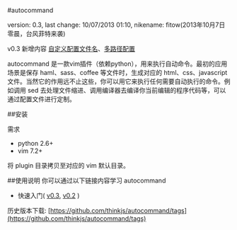 #autocommand

version: 0.3, last change: 10/07/2013 01:10, nikename: fitow(2013年10月7日零晨，台风菲特来袭)

v0.3 新增内容 [自定义配置文件名](https://github.com/thinkjs/autocommand/wiki/quickref03#wiki-a2_5)、[多路径配置](https://github.com/thinkjs/autocommand/wiki/quickref03#wiki-a3_2)

autocommand 是一款vim插件（依赖python），用来执行自动命令。最初的应用场景是保存 haml、sass、coffee 等文件时，生成对应的 html、css、javascript 文件。当然它的作用远不止这些，你可以用它来执行任何需要自动执行的命令。例如调用 sed 去处理文件缩进、调用编译器去编译你当前编辑的程序代码等，可以通过配置文件进行定制。


##安装

需求

- python 2.6+
- vim 7.2+

将 plugin 目录拷贝至对应的 vim 默认目录。


##使用说明
你可以通过以下链接内容学习 autocommand

- 快速入门( [v0.3](https://github.com/thinkjs/autocommand/wiki/quickref03), [v0.2](https://github.com/thinkjs/autocommand/wiki/quickref) )

历史版本下载:
[https://github.com/thinkjs/autocommand/tags](https://github.com/thinkjs/autocommand/tags)
